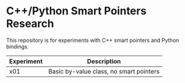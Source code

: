# C++/Python Smart Pointers Research

This repository is for experiments with C++ smart pointers and Python bindings.

| Experiment | Description |
| ---------- | ----------- |
| x01        | Basic by-value class, no smart pointers |

